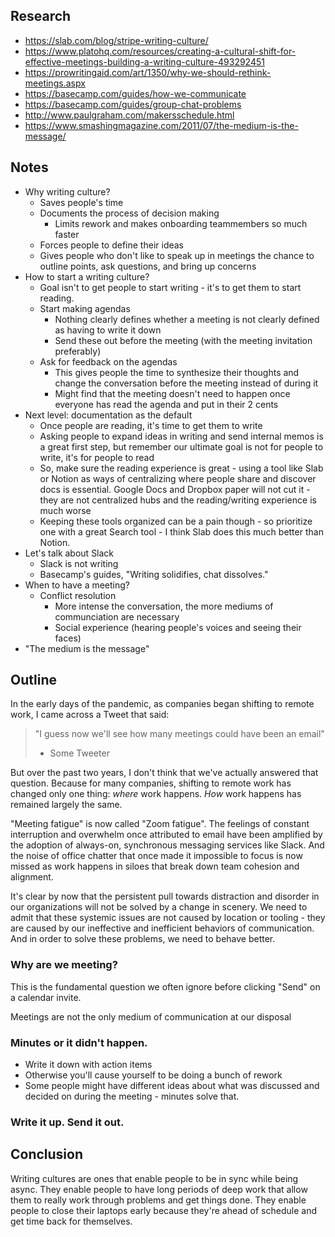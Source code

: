  ## Research
- https://slab.com/blog/stripe-writing-culture/
- https://www.platohq.com/resources/creating-a-cultural-shift-for-effective-meetings-building-a-writing-culture-493292451
- https://prowritingaid.com/art/1350/why-we-should-rethink-meetings.aspx
- https://basecamp.com/guides/how-we-communicate
- https://basecamp.com/guides/group-chat-problems
- http://www.paulgraham.com/makersschedule.html
- https://www.smashingmagazine.com/2011/07/the-medium-is-the-message/

## Notes
- Why writing culture?
	- Saves people's time
	- Documents the process of decision making
		- Limits rework and makes onboarding teammembers so much faster
	- Forces people to define their ideas
	- Gives people who don't like to speak up in meetings the chance to outline points, ask questions, and bring up concerns 
- How to start a writing culture?
	- Goal isn't to get people to start writing - it's to get them to start reading.
	- Start making agendas
		- Nothing clearly defines whether a meeting is not clearly defined as having to write it down
		- Send these out before the meeting (with the meeting invitation preferably)
	- Ask for feedback on the agendas
		- This gives people the time to synthesize their thoughts and change the conversation before the meeting instead of during it
		- Might find that the meeting doesn't need to happen once everyone has read the agenda and put in their 2 cents
- Next level: documentation as the default
	- Once people are reading, it's time to get them to write
	- Asking people to expand ideas in writing and send internal memos is a great first step, but remember our ultimate goal is not for people to write, it's for people to read
	- So, make sure the reading experience is great - using a tool like Slab or Notion as ways of centralizing where people share and discover docs is essential. Google Docs and Dropbox paper will not cut it - they are not centralized hubs and the reading/writing experience is much worse
	- Keeping these tools organized can be a pain though - so prioritize one with a great Search tool - I think Slab does this much better than Notion.
- Let's talk about Slack
	- Slack is not writing
	- Basecamp's guides, "Writing solidifies, chat dissolves."
- When to have a meeting?
	- Conflict resolution
		- More intense the conversation, the more mediums of communciation are necessary
		- Social experience (hearing people's voices and seeing their faces)
- "The medium is the message"

## Outline
In the early days of the pandemic, as companies began shifting to remote work, I came across a Tweet that said:

> "I guess now we'll see how many meetings could have been an email"
> - Some Tweeter

But over the past two years, I don't think that we've actually answered that question. Because for many companies, shifting to remote work has changed only one thing: *where* work happens. *How* work happens has remained largely the same.

"Meeting fatigue" is now called "Zoom fatigue". The feelings of constant interruption and overwhelm once attributed to email have been amplified by the adoption of always-on, synchronous messaging services like Slack. And the noise of office chatter that once made it impossible to focus is now missed as work happens in siloes that break down team cohesion and alignment.

It's clear by now that the persistent pull towards distraction and disorder in our organizations will not be solved by a change in scenery. We need to admit that these systemic issues are not caused by location or tooling - they are caused by our ineffective and inefficient behaviors of communication. And in order to solve these problems, we need to behave better.

### Why are we meeting?
This is the fundamental question we often ignore before clicking "Send" on a calendar invite. 

Meetings are not the only medium of communication at our disposal 

### Minutes or it didn't happen.
- Write it down with action items
- Otherwise you'll cause yourself to be doing a bunch of rework 
- Some people might have different ideas about what was discussed and decided on during the meeting - minutes solve that.

### Write it up. Send it out.


## Conclusion
Writing cultures are ones that enable people to be in sync while being async. They enable people to have long periods of deep work that allow them to really work through problems and get things done. They enable people to close their laptops early because they're ahead of schedule and get time back for themselves.